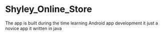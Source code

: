 # Shyley_Online_Store
The app is built during the time learning Android app development
it just a novice app
it written in java
